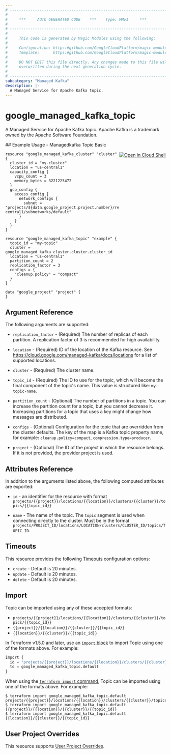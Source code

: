```yaml
---
# ----------------------------------------------------------------------------
#
#     ***     AUTO GENERATED CODE    ***    Type: MMv1     ***
#
# ----------------------------------------------------------------------------
#
#     This code is generated by Magic Modules using the following:
#
#     Configuration: https:#github.com/GoogleCloudPlatform/magic-modules/tree/main/mmv1/products/managedkafka/Topic.yaml
#     Template:      https:#github.com/GoogleCloudPlatform/magic-modules/tree/main/mmv1/templates/terraform/resource.html.markdown.tmpl
#
#     DO NOT EDIT this file directly. Any changes made to this file will be
#     overwritten during the next generation cycle.
#
# ----------------------------------------------------------------------------
subcategory: "Managed Kafka"
description: |-
  A Managed Service for Apache Kafka topic.
---
```


# google_managed_kafka_topic

A Managed Service for Apache Kafka topic. Apache Kafka is a trademark owned by the Apache Software Foundation.



<div class = "oics-button" style="float: right; margin: 0 0 -15px">
  <a href="https://console.cloud.google.com/cloudshell/open?cloudshell_git_repo=https%3A%2F%2Fgithub.com%2Fterraform-google-modules%2Fdocs-examples.git&cloudshell_image=gcr.io%2Fcloudshell-images%2Fcloudshell%3Alatest&cloudshell_print=.%2Fmotd&cloudshell_tutorial=.%2Ftutorial.md&cloudshell_working_dir=managedkafka_topic_basic&open_in_editor=main.tf" target="_blank">
    <img alt="Open in Cloud Shell" src="//gstatic.com/cloudssh/images/open-btn.svg" style="max-height: 44px; margin: 32px auto; max-width: 100%;">
  </a>
</div>
## Example Usage - Managedkafka Topic Basic


```hcl
resource "google_managed_kafka_cluster" "cluster" {
  cluster_id = "my-cluster"
  location = "us-central1"
  capacity_config {
    vcpu_count = 3
    memory_bytes = 3221225472
  }
  gcp_config {
    access_config {
      network_configs {
        subnet = "projects/${data.google_project.project.number}/regions/us-central1/subnetworks/default"
      }
    }
  }
}

resource "google_managed_kafka_topic" "example" {
  topic_id = "my-topic"
  cluster = google_managed_kafka_cluster.cluster.cluster_id
  location = "us-central1"
  partition_count = 2
  replication_factor = 3
  configs = {
    "cleanup.policy" = "compact"
  }
}

data "google_project" "project" {
}
```

## Argument Reference

The following arguments are supported:


* `replication_factor` -
  (Required)
  The number of replicas of each partition. A replication factor of 3 is recommended for high availability.

* `location` -
  (Required)
  ID of the location of the Kafka resource. See https://cloud.google.com/managed-kafka/docs/locations for a list of supported locations.

* `cluster` -
  (Required)
  The cluster name.

* `topic_id` -
  (Required)
  The ID to use for the topic, which will become the final component of the topic's name. This value is structured like: `my-topic-name`.


* `partition_count` -
  (Optional)
  The number of partitions in a topic. You can increase the partition count for a topic, but you cannot decrease it. Increasing partitions for a topic that uses a key might change how messages are distributed.

* `configs` -
  (Optional)
  Configuration for the topic that are overridden from the cluster defaults. The key of the map is a Kafka topic property name, for example: `cleanup.policy=compact`, `compression.type=producer`.

* `project` - (Optional) The ID of the project in which the resource belongs.
    If it is not provided, the provider project is used.



## Attributes Reference

In addition to the arguments listed above, the following computed attributes are exported:

* `id` - an identifier for the resource with format `projects/{{project}}/locations/{{location}}/clusters/{{cluster}}/topics/{{topic_id}}`

* `name` -
  The name of the topic. The `topic` segment is used when connecting directly to the cluster. Must be in the format `projects/PROJECT_ID/locations/LOCATION/clusters/CLUSTER_ID/topics/TOPIC_ID`.


## Timeouts

This resource provides the following
[Timeouts](https://developer.hashicorp.com/terraform/plugin/sdkv2/resources/retries-and-customizable-timeouts) configuration options:

- `create` - Default is 20 minutes.
- `update` - Default is 20 minutes.
- `delete` - Default is 20 minutes.

## Import


Topic can be imported using any of these accepted formats:

* `projects/{{project}}/locations/{{location}}/clusters/{{cluster}}/topics/{{topic_id}}`
* `{{project}}/{{location}}/{{cluster}}/{{topic_id}}`
* `{{location}}/{{cluster}}/{{topic_id}}`


In Terraform v1.5.0 and later, use an [`import` block](https://developer.hashicorp.com/terraform/language/import) to import Topic using one of the formats above. For example:

```tf
import {
  id = "projects/{{project}}/locations/{{location}}/clusters/{{cluster}}/topics/{{topic_id}}"
  to = google_managed_kafka_topic.default
}
```

When using the [`terraform import` command](https://developer.hashicorp.com/terraform/cli/commands/import), Topic can be imported using one of the formats above. For example:

```
$ terraform import google_managed_kafka_topic.default projects/{{project}}/locations/{{location}}/clusters/{{cluster}}/topics/{{topic_id}}
$ terraform import google_managed_kafka_topic.default {{project}}/{{location}}/{{cluster}}/{{topic_id}}
$ terraform import google_managed_kafka_topic.default {{location}}/{{cluster}}/{{topic_id}}
```

## User Project Overrides

This resource supports [User Project Overrides](https://registry.terraform.io/providers/hashicorp/google/latest/docs/guides/provider_reference#user_project_override).
